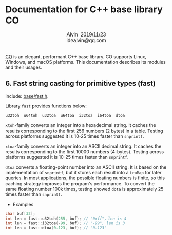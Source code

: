 # Documentation for C++ base library CO

<font face="Arial" size=3>
<center>
Alvin &nbsp;2019/11/23
</center>
<center>
idealvin@qq.com
</center>
<br />
</font>


[CO](https://github.com/idealvin/co/) is an elegant, performant C++ base library. CO supports Linux, Windows, and macOS platforms. This documentation describes its modules and their usages.


## 6. Fast string casting for primitive types (fast)

include: [base/fast.h](https://github.com/idealvin/co/blob/master/base/fast.h).

Library `fast` provides functions below:

```cpp
u32toh  u64toh  u32toa  u64toa  i32toa  i64toa  dtoa
```

`xtoh`-family converts an integer into a hexadecimal string. It caches the results corresponding to the first 256 numbers (2 bytes) in a table. Testing across platforms suggested it is 10-25 times faster than `snprintf`.

`xtoa`-family converts an integer into an ASCII decimal string. It caches the results corresponding to the first 10000 numbers (4-bytes). Testing across platforms suggested it is 10-25 times faster than `snprintf`.

`dtoa` converts a floating-point number into an ASCII string. It is based on the implementation of `snprintf`, but it stores each result into a `LruMap` for later queries. In most applications, the possible floating numbers is finite, so this caching strategy improves the program's performance. To convert the same floating number 100k times, testing showed `dota` is approximately 25 times faster than `snprintf`.

- Examples

```cpp
char buf[32];
int len = fast::u32toh(255, buf); // "0xff"，len is 4
int len = fast::i32toa(-99, buf); // "-99", len is 3
int len = fast::dtoa(0.123, buf); // "0.123"
```
